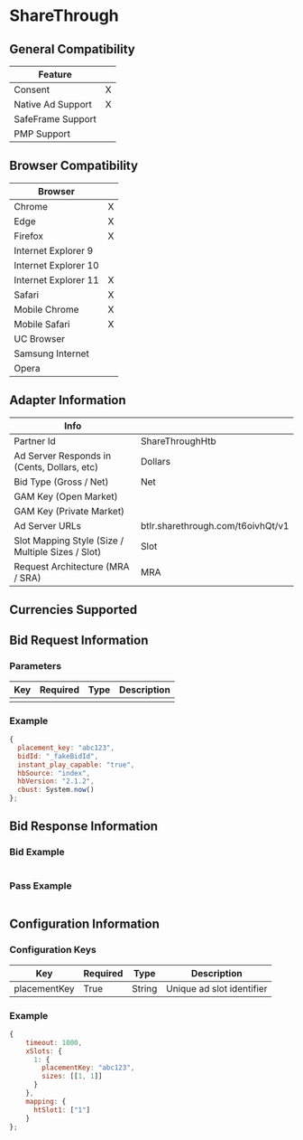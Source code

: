 # ShareThrough
## General Compatibility
|Feature|  |
|---|---|
| Consent | X |
| Native Ad Support | X |
| SafeFrame Support |  |
| PMP Support | |

## Browser Compatibility
| Browser |  |
|--- |---|
| Chrome | X |
| Edge | X |
| Firefox | X |
| Internet Explorer 9 |  |
| Internet Explorer 10 |  |
| Internet Explorer 11 | X |
| Safari | X |
| Mobile Chrome | X |
| Mobile Safari | X |
| UC Browser | |
| Samsung Internet | |
| Opera | |

## Adapter Information
| Info | |
|---|---|
| Partner Id | ShareThroughHtb |
| Ad Server Responds in (Cents, Dollars, etc) | Dollars |
| Bid Type (Gross / Net) | Net |
| GAM Key (Open Market) | |
| GAM Key (Private Market) | |
| Ad Server URLs | btlr.sharethrough.com/t6oivhQt/v1 |
| Slot Mapping Style (Size / Multiple Sizes / Slot) | Slot |
| Request Architecture (MRA / SRA) | MRA |

## Currencies Supported

## Bid Request Information
### Parameters
| Key | Required | Type | Description |
|---|---|---|---|
| | | | |

### Example
```javascript
{
  placement_key: "abc123",
  bidId: "_fakeBidId",
  instant_play_capable: "true",
  hbSource: "index",
  hbVersion: "2.1.2",
  cbust: System.now()
};
```

## Bid Response Information
### Bid Example
```javascript

```
### Pass Example
```javascript
```

## Configuration Information
### Configuration Keys
| Key | Required | Type | Description |
|---|---|---|---|
| placementKey | True | String | Unique ad slot identifier |

### Example
```javascript
{
    timeout: 1000,
    xSlots: {
      1: {
        placementKey: "abc123",
        sizes: [[1, 1]]
      }
    },
    mapping: {
      htSlot1: ["1"]
    }
};

```
